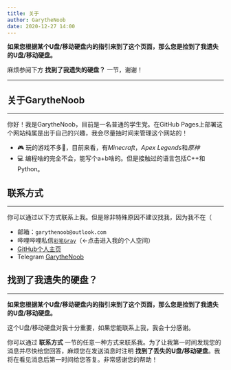 ```yaml
---
title: 关于
author: GarytheNoob
date: 2020-12-27 14:00
---
```


**如果您根据某个U盘/移动硬盘内的指引来到了这个页面，那么您是捡到了我遗失的U盘/移动硬盘。**

麻烦参阅下方 **找到了我遗失的硬盘？** 一节，谢谢！

---

## 关于GarytheNoob

---

你好！我是GarytheNoob，目前是一名普通的学生党。在GitHub Pages上部署这个网站纯属是出于自己的兴趣，我会尽量抽时间来管理这个网站的！

- 🎮 玩的游戏不多🤔，目前来看，有*Minecraft*，*Apex Legends*和*原神*
- 💻 编程啥的完全不会，能写个a+b啥的。但是接触过的语言包括C++和Python。



## 联系方式

---

你可以通过以下方式联系上我。但是除非特殊原因不建议找我，因为我不在（

- 邮箱：`garythenoob@outlook.com`
- 哔哩哔哩私信[`彩笔Gray`](https://space.bilibili.com/448794782)（←点击进入我的个人空间）
- [GitHub个人主页](https://github.com/GarytheNoob)
- Telegram  [GarytheNoob](https://t.me/garythenoob)



## 找到了我遗失的硬盘？

---

**如果您根据某个U盘/移动硬盘内的指引来到了这个页面，那么您是捡到了我遗失的U盘/移动硬盘。**

这个U盘/移动硬盘对我十分重要，如果您能联系上我，我会十分感谢。

你可以通过 **联系方式** 一节的任意一种方式来联系我。为了让我第一时间发现您的消息并尽快给您回答，麻烦您在发送消息时注明 **找到了丢失的U盘/移动硬盘**。我将在看见消息后第一时间给您答复。非常感谢您的帮助！
